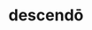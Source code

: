 ---
title: descendō
meaning: to go down, climb down
pos: verb
inf: descendere
secondppstem: descend
infend: ere
conjugation: third
derivative: descent
six: y
---